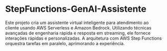 # StepFunctions-GenAI-Assistente
Este projeto cria um assistente virtual inteligente para atendimento ao cliente usando AWS Serverless e Amazon Bedrock. Utilizando técnicas avançadas de engenharia rápida e resposta em streaming, ele fornece interações rápidas e personalizadas. A arquitetura com AWS Step Functions orquestra tarefas em paralelo, aprimorando a experiência.
